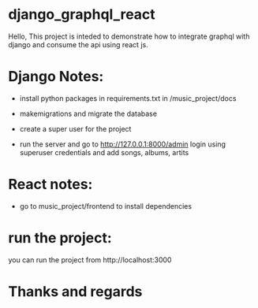 # django_graphql_react
Hello,
This project is inteded to demonstrate how to integrate graphql with django and consume the api using react js.


# Django Notes:
  - install python packages in requirements.txt in /music_project/docs

  - makemigrations and migrate the database
  - create a super user for the project
  - run the server and go to http://127.0.0.1:8000/admin login using superuser credentials and add songs, albums, artits  
# React notes:
- go to music_project/frontend to install dependencies

# run the project:
you can run the project from http://localhost:3000

# Thanks and regards


